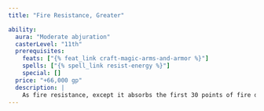 ```yaml
---
title: "Fire Resistance, Greater"

ability:
  aura: "Moderate abjuration"
  casterLevel: "11th"
  prerequisites:
    feats: ["{% feat_link craft-magic-arms-and-armor %}"]
    spells: ["{% spell_link resist-energy %}"]
    special: []
  price: "+66,000 gp"
  description: |
    As fire resistance, except it absorbs the first 30 points of fire damage per attack.
---
```

